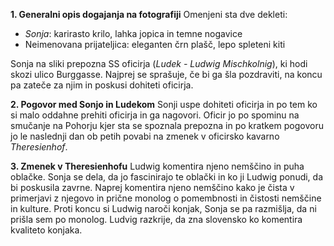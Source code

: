 **1. Generalni opis dogajanja na fotografiji**
Omenjeni sta dve dekleti:
- *Sonja*: karirasto krilo, lahka jopica in temne nogavice
- Neimenovana prijateljica: eleganten črn plašč, lepo spleteni kiti

Sonja na sliki prepozna SS oficirja (*Ludek - Ludwig Mischkolnig*), ki hodi skozi ulico Burggasse. Najprej se sprašuje, če bi ga šla pozdraviti, na koncu pa zateče za njim in poskusi dohiteti oficirja.

**2. Pogovor med Sonjo in Ludekom**
Sonji uspe dohiteti oficirja in po tem ko si malo oddahne prehiti oficirja in ga nagovori. Oficir jo po spominu na smučanje na Pohorju kjer sta se spoznala prepozna in po kratkem pogovoru jo le naslednji dan ob petih povabi na zmenek v oficirsko kavarno *Theresienhof*.

**3. Zmenek v Theresienhofu**
Ludwig komentira njeno nemščino in puha oblačke. Sonja se dela, da jo fascinirajo te oblački in ko ji Ludwig ponudi, da bi poskusila zavrne. Naprej komentira njeno nemščino kako je čista v primerjavi z njegovo in prične monolog o pomembnosti in čistosti nemščine in kulture.
Proti koncu si Ludwig naroči konjak, Sonja se pa razmišlja, da ni prišla sem po monolog.
Ludvig razkrije, da zna slovensko ko komentira kvaliteto konjaka.

